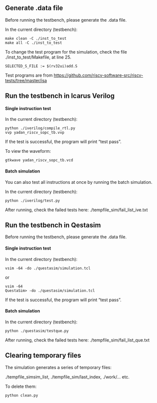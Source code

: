 ## Generate .data file
Before running the testbench, please generate the .data file. 

In the current directory (testbench):

```
make clean -C ./inst_to_test
make all -C ./inst_to_test
```

To change the test program for the simulation, check the file ./inst_to_test/Makefile, at line 25.

```
SELECTED_S_FILE := $(rv32ui)add.S
```

Test programs are from https://github.com/riscv-software-src/riscv-tests/tree/master/isa


## Run the testbench in Icarus Verilog

#### Single instruction test

In the current directory (testbench):

```
python ./iverilog/compile_rtl.py
vvp yadan_riscv_sopc_tb.vvp
```

If the test is successful, the program will print “test pass”.

To view the waveform:

```
gtkwave yadan_riscv_sopc_tb.vcd
```

#### Batch simulation

You can also test all instructions at once by running the batch simulation.

In the current directory (testbench):

```
python ./iverilog/test.py
```

After running, check the failed tests here: ./tempfile_sim/fail_list_ive.txt

## Run the testbench in Qestasim

Before running the testbench, please generate the .data file. 

#### Single instruction test

In the current directory (testbench):

```
vsim -64 -do ./questasim/simulation.tcl
```

or

```
vsim -64
QuestaSim> -do ./questasim/simulation.tcl
```

If the test is successful, the program will print “test pass”.

#### Batch simulation

In the current directory (testbench):

```
python ./questasim/testque.py
```

 After running, check the failed tests here: ./tempfile_sim/fail_list_que.txt

 ## Clearing temporary files

The simulation generates a series of temporary files:

  ./tempfile_simsim_list, ./tempfile_sim/last_index, ./work/... etc.

To delete them:

```
python clean.py
```
